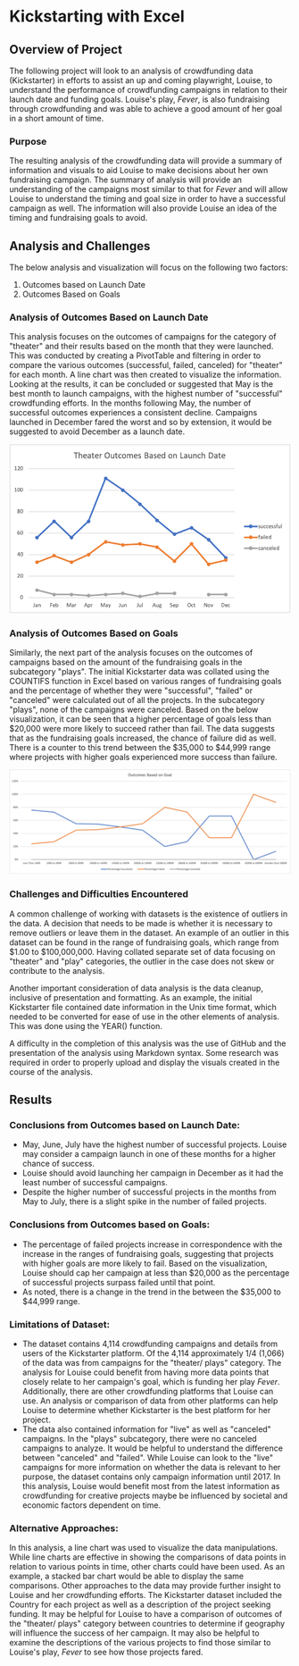 # Kickstarting with Excel

## Overview of Project
The following project will look to an analysis of crowdfunding data (Kickstarter) in efforts to assist an up and coming playwright, Louise, to understand the performance of crowdfunding campaigns in relation to their launch date and funding goals. Louise's play, *Fever*, is also fundraising through crowdfunding and was able to achieve a good amount of her goal in a short amount of time.

### Purpose
The resulting analysis of the crowdfunding data will provide a summary of information and visuals to aid Louise to make decisions about her own fundraising campaign. The summary of analysis will provide an understanding of the campaigns most similar to that for *Fever* and will allow Louise to understand the timing and goal size in order to have a successful campaign as well. The information will also provide Louise an idea of the timing and fundraising goals to avoid.

## Analysis and Challenges
The below analysis and visualization will focus on the following two factors:
1. Outcomes based on Launch Date
2. Outcomes Based on Goals

### Analysis of Outcomes Based on Launch Date
This analysis focuses on the outcomes of campaigns for the category of "theater" and their results based on the month that they were launched. This was conducted by creating a PivotTable and filtering in order to compare the various outcomes (successful, failed, canceled) for "theater" for each month. A line chart was then created to visualize the information. Looking at the results, it can be concluded or suggested that May is the best month to launch campaigns, with the highest number of "successful" crowdfunding efforts. In the months following May, the number of successful outcomes experiences a consistent decline. Campaigns launched in December fared the worst and so by extension, it would be suggested to avoid December as a launch date.

![](Resources/Theater_Outcomes_vs_Launch.png)

### Analysis of Outcomes Based on Goals
Similarly, the next part of the analysis focuses on the outcomes of campaigns based on the amount of the fundraising goals in the subcategory "plays". The initial Kickstarter data was collated using the COUNTIFS function in Excel based on various ranges of fundraising goals and the percentage of whether they were "successful", "failed" or "canceled" were calculated out of all the projects. In the subcategory "plays", none of the campaigns were canceled. Based on the below visualization, it can be seen that a higher percentage of goals less than $20,000 were more likely to succeed rather than fail. The data suggests that as the fundraising goals increased, the chance of failure did as well. There is a counter to this trend between the $35,000 to $44,999 range where projects with higher goals experienced more success than failure.

![](Resources/Outcomes_vs_Goals.png)

### Challenges and Difficulties Encountered
A common challenge of working with datasets is the existence of outliers in the data. A decision that needs to be made is whether it is necessary to remove outliers or leave them in the dataset. An example of an outlier in this dataset can be found in the range of fundraising goals, which range from $1.00 to $100,000,000. Having collated separate set of data focusing on "theater" and "play" categories, the outlier in the case does not skew or contribute to the analysis.

Another important consideration of data analysis is the data cleanup, inclusive of presentation and formatting. As an example, the initial Kickstarter file contained date information in the Unix time format, which needed to be converted for ease of use in the other elements of analysis. This was done using the YEAR() function.

A difficulty in the completion of this analysis was the use of GitHub and the presentation of the analysis using Markdown syntax. Some research was required in order to properly upload and display the visuals created in the course of the analysis.

## Results
### Conclusions from Outcomes based on Launch Date:
* May, June, July have the highest number of successful projects. Louise may consider a campaign launch in one of these months for a higher chance of success.
* Louise should avoid launching her campaign in December as it had the least number of successful campaigns.
* Despite the higher number of successful projects in the months from May to July, there is a slight spike in the number of failed projects.

### Conclusions from Outcomes based on Goals:
* The percentage of failed projects increase in correspondence with the increase in the ranges of fundraising goals, suggesting that projects with higher goals are more likely to fail. Based on the visualization, Louise should cap her campaign at less than $20,000 as the percentage of successful projects surpass failed until that point.
* As noted, there is a change in the trend in the between the $35,000 to $44,999 range.

### Limitations of Dataset:
* The dataset contains 4,114 crowdfunding campaigns and details from users of the Kickstarter platform. Of the 4,114 approximately 1/4 (1,066) of the data was from campaigns for the "theater/ plays" category. The analysis for Louise could benefit from having more data points that closely relate to her campaign's goal, which is funding her play *Fever*. Additionally, there are other crowdfunding platforms that Louise can use. An analysis or comparison of data from other platforms can help Louise to determine whether Kickstarter is the best platform for her project.
* The data also contained information for "live" as well as "canceled" campaigns. In the "plays" subcategory, there were no canceled campaigns to analyze. It would be helpful to understand the difference between "canceled" and "failed". While Louise can look to the "live" campaigns for more information on whether the data is relevant to her purpose, the dataset contains only campaign information until 2017. In this analysis, Louise would benefit most from the latest information as crowdfunding for creative projects maybe be influenced by societal and economic factors dependent on time.

### Alternative Approaches:
In this analysis, a line chart was used to visualize the data manipulations. While line charts are effective in showing the comparisons of data points in relation to various points in time, other charts could have been used. As an example, a stacked bar chart would be able to display the same comparisons. Other approaches to the data may provide further insight to Louise and her crowdfunding efforts. The Kickstarter dataset included the Country for each project as well as a description of the project seeking funding. It may be helpful for Louise to have a comparison of outcomes of the "theater/ plays" category between countries to determine if geography will influence the success of her campaign. It may also be helpful to examine the descriptions of the various projects to find those similar to Louise's play, *Fever* to see how those projects fared.
